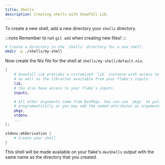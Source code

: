```yaml
---
title: Shells
description: Creating shells with Snowfall Lib.
---
```


To create a new shell, add a new directory your `shells` directory.

:::note
Remember to run `git add` when creating new files!
:::

```bash
# Create a directory in the `shells` directory for a new shell.
mkdir -p ./shells/my-shell
```

Now create the Nix file for the shell at `shells/my-shell/default.nix`.

```nix
{
    # Snowfall Lib provides a customized `lib` instance with access to your flake's library
    # as well as the libraries available from your flake's inputs.
    lib,
    # You also have access to your flake's inputs.
    inputs,

    # All other arguments come from NixPkgs. You can use `pkgs` to pull shells or helpers
    # programmatically or you may add the named attributes as arguments here.
    pkgs,
    stdenv,
    ...
}:

stdenv.mkDerivation {
    # Create your shell
}
```

This shell will be made available on your flake's `devShells` output with the same name as the
directory that you created.
